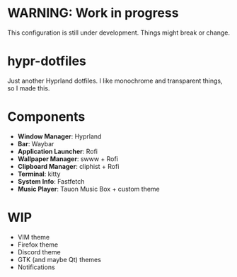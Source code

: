# WARNING: Work in progress
This configuration is still under development. Things might break or change.

# hypr-dotfiles
Just another Hyprland dotfiles. I like monochrome and transparent things, so I made this.

# Components
- **Window Manager**: Hyprland
- **Bar**: Waybar
- **Application Launcher**: Rofi
- **Wallpaper Manager**: swww + Rofi
- **Clipboard Manager**: cliphist + Rofi
- **Terminal**: kitty
- **System Info**: Fastfetch
- **Music Player**: Tauon Music Box + custom theme

# WIP
- VIM theme
- Firefox theme
- Discord theme
- GTK (and maybe Qt) themes
- Notifications
